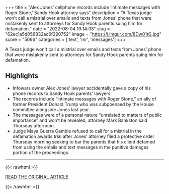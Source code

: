 +++
title = "Alex Jones’ cellphone records include ‘intimate messages with Roger Stone,’ Sandy Hook attorney says"
description = "A Texas judge won't call a mistrial over emails and texts from Jones’ phone that were mistakenly sent to attorneys for Sandy Hook parents suing him for defamation."
date = "2022-08-04 19:14:08"
slug = "62ec1a5d056832ac6f220752"
image = "https://i.imgur.com/8Dw01tG.jpg"
score = "5066"
categories = ['text', 'mr', 'messages']
+++

A Texas judge won't call a mistrial over emails and texts from Jones’ phone that were mistakenly sent to attorneys for Sandy Hook parents suing him for defamation.

## Highlights

- Infowars owner Alex Jones' lawyer accidentally gave a copy of his phone records to Sandy Hook parents' lawyers.
- The records include “intimate messages with Roger Stone,” an ally of former President Donald Trump who was subpoenaed by the House committee alongside Jones last year.
- The messages were of a personal nature “unrelated to matters of public importance” and won’t be revealed, attorney Mark Bankston said Thursday afternoon.
- Judge Maya Guerra Gamble refused to call for a mistrial in the defamation awards trial after Jones’ attorney filed a protective order Thursday morning seeking to bar the parents that his client defamed from using the emails and text messages in the punitive damages portion of the proceedings.

---

{{< rawhtml >}}
  <p class="article-category">
    <a target="_blank" href="https://www.newstimes.com/news/article/Alex-Jones-cellphone-records-include-17351313.php?src=nthpdesecp">READ THE ORIGINAL ARTICLE</a>
  </p>
{{< /rawhtml >}}
